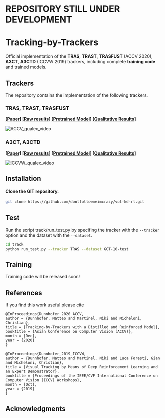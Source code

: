 # REPOSITORY STILL UNDER DEVELOPMENT


# Tracking-by-Trackers
Official implementation of the **TRAS**, **TRAST**, **TRASFUST** (ACCV 2020), **A3CT**, **A3CTD** (ICCVW 2019) trackers, including complete **training code** and trained models.

## Trackers
The repository contains the implementation of the following trackers.  

### TRAS, TRAST, TRASFUST
**[[Paper]](https://arxiv.org/abs/2007.04108)  [[Raw results]]() [[Pretrained Model]]() [[Qualitative Results]]((https://youtu.be/uKtQgPk3nCU))**
    

![ACCV_qualex_video](https://youtu.be/uKtQgPk3nCU)

### A3CT, A3CTD
**[[Paper]](https://openaccess.thecvf.com/content_ICCVW_2019/html/VOT/Dunnhofer_Visual_Tracking_by_Means_of_Deep_Reinforcement_Learning_and_an_ICCVW_2019_paper.html)  [[Raw results]]()
  [[Pretrained Model]]() [[Qualitative Results]]((https://youtu.be/jSGLafk4-G4))**
    
![ICCVW_qualex_video](https://youtu.be/jSGLafk4-G4)



## Installation

#### Clone the GIT repository.  
```bash
git clone https://github.com/dontfollowmeimcrazy/vot-kd-rl.git
```
   
## Test
Run the script track/run_test.py by specifing the tracker with the ```--tracker``` option and the dataset with the ```--dataset```.
```bash
cd track
python run_test.py --tracker TRAS --dataset GOT-10-test    
```  

## Training
Training code will be released soon!


## References
If you find this work useful please cite
```
@InProceedings{Dunnhofer_2020_ACCV,
author = {Dunnhofer, Matteo and Martinel, Niki and Micheloni, Christian},
title = {Tracking-by-Trackers with a Distilled and Reinforced Model},
booktitle = {Asian Conference on Computer Vision (ACCV)},
month = {Dec},
year = {2020}
}

@InProceedings{Dunnhofer_2019_ICCVW,
author = {Dunnhofer, Matteo and Martinel, Niki and Luca Foresti, Gian and Micheloni, Christian},
title = {Visual Tracking by Means of Deep Reinforcement Learning and an Expert Demonstrator},
booktitle = {Proceedings of the IEEE/CVF International Conference on Computer Vision (ICCV) Workshops},
month = {Oct},
year = {2019}
}   
``` 


## Acknowledgments 
